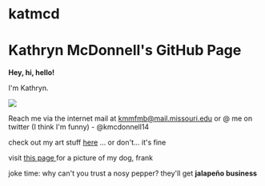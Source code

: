 # katmcd
<h1>Kathryn McDonnell's GitHub Page</h1>

<strong> Hey, hi, hello! </strong>

I'm Kathryn. 

<a href="mailto:kmmfmb@mail.missouri.edu"> <img src = "https://media.licdn.com/mpr/mpr/shrinknp_200_200/AAEAAQAAAAAAAAUXAAAAJDYxODNmYTQxLTZhZGUtNGRjMC04OTVjLWE2YmNjOGYxODc4Nw.jpg"></a>


Reach me via the internet mail at kmmfmb@mail.missouri.edu or @ me on twitter (I think I'm funny) - @kmcdonnell14

check out my art stuff <a href="http://www.katmcd.com">here</a> ... or don't... it's fine

visit <a href= "https://github.com/J4502-fs17/katmcd/blob/master/frank.md"> this page </a> for a picture of my dog, frank

joke time: why can't you trust a nosy pepper? they'll get <strong> jalapeño business </strong>


